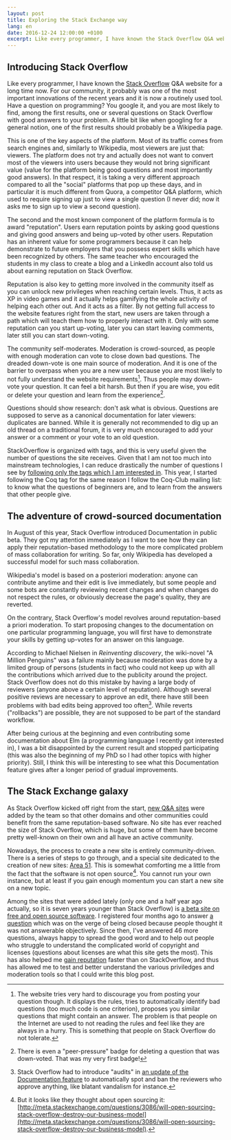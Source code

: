 ```yaml
---
layout: post
title: Exploring the Stack Exchange way
lang: en
date: 2016-12-24 12:00:00 +0100
excerpt: Like every programmer, I have known the Stack Overflow Q&A website for a long time now. For our community, it probably was one of the most important innovations of the recent years and it is now a routinely used tool. Have a question on programming? You google it, and you are most likely to find, among the first results, one or several questions on Stack Overflow with good answers to your problem. A little bit like when googling for a general notion, one of the first results should probably be a Wikipedia page.
---
```


## Introducing Stack Overflow

Like every programmer, I have known the [Stack Overflow](http://stackoverflow.com/) Q&A website for a long time now.
For our community, it probably was one of the most important innovations of the recent years
and it is now a routinely used tool.
Have a question on programming?
You google it, and you are most likely to find, among the first results,
one or several questions on Stack Overflow with good answers to your problem.
A little bit like when googling for a general notion,
one of the first results should probably be a Wikipedia page.

This is one of the key aspects of the platform.
Most of its traffic comes from search engines and, similarly to Wikipedia, most viewers are just that: viewers.
The platform does not try and actually does not want to convert most of the viewers into users
because they would not bring significant value
(value for the platform being good questions and most importantly good answers).
In that respect, it is taking a very different approach compared to all the "social" platforms that pop up these days,
and in particular it is much different from Quora, a competitor Q&A platform,
which used to require signing up just to view a single question
(I never did; now it asks me to sign up to view a second question).

The second and the most known component of the platform formula is to award "reputation".
Users earn reputation points by asking good questions and giving good answers and being up-voted by other users.
Reputation has an inherent value for some programmers because it can help demonstrate to future employers
that you possess expert skills which have been recognized by others.
The same teacher who encouraged the students in my class to create a blog and a LinkedIn account
also told us about earning reputation on Stack Overflow.

Reputation is also key to getting more involved in the community itself
as you can unlock new privileges when reaching certain levels.
Thus, it acts as XP in video games and it actually helps gamifying the whole activity of helping each other out.
And it acts as a filter.
By not getting full access to the website features right from the start,
new users are taken through a path which will teach them how to properly interact with it.
Only with some reputation can you start up-voting, later you can start leaving comments,
later still you can start down-voting.

The community self-moderates.
Moderation is crowd-sourced, as people with enough moderation can vote to close down bad questions.
The dreaded down-vote is one main source of moderation.
And it is one of the barrier to overpass when you are a new user
because you are most likely to not fully understand the website requirements[^newbie].
Thus people may down-vote your question. It can feel a bit harsh.
But then if you are wise, you edit or delete your question and learn from the experience[^deleting].

[^newbie]: The website tries very hard to discourage you from posting your question though. It displays the rules, tries to automatically identify bad questions (too much code is one criterion), proposes you similar questions that might contain an answer. The problem is that people on the Internet are used to not reading the rules and feel like they are always in a hurry. This is something that people on Stack Overflow do not tolerate.

[^deleting]: There is even a "peer-pressure" badge for deleting a question that was down-voted. That was my very first badge!

Questions should show research: don't ask what is obvious.
Questions are supposed to serve as a canonical documentation for later viewers: duplicates are banned.
While it is generally not recommended to dig up an old thread on a traditional forum,
it is very much encouraged to add your answer or a comment or your vote to an old question.

StackOverflow is organized with tags, and this is very useful given the number of questions the site receives.
Given that I am not too much into mainstream technologies,
I can reduce drastically the number of questions I see by
[following only the tags which I am interested in](http://stackexchange.com/filters/252631/open-source-elm-coq-nix).
This year, I started following the Coq tag for the same reason I follow the Coq-Club mailing list:
to know what the questions of beginners are, and to learn from the answers that other people give.

## The adventure of crowd-sourced documentation

In August of this year, Stack Overflow introduced Documentation in public beta.
They got my attention immediately as I want to see how they can apply their reputation-based methodology
to the more complicated problem of mass collaboration for writing.
So far, only Wikipedia has developed a successful model for such mass collaboration.

Wikipedia's model is based on a posteriori moderation:
anyone can contribute anytime and their edit is live immediately,
but some people and some bots are constantly reviewing recent changes
and when changes do not respect the rules, or obviously decrease the page's quality, they are reverted.

On the contrary, Stack Overflow's model revolves around reputation-based a priori moderation.
To start proposing changes to the documentation on one particular programming language,
you will first have to demonstrate your skills by getting up-votes for an answer on this language.

According to Michael Nielsen in *Reinventing discovery*, the wiki-novel "A Million Penguins"
was a failure mainly because moderation was done by a limited group of persons (students in fact)
who could not keep up with all the contributions which arrived due to the publicity around the project.
Stack Overflow does not do this mistake by having a large body of reviewers
(anyone above a certain level of reputation).
Although several positive reviews are necessary to approve an edit,
there have still been problems with bad edits being approved too often[^audits].
While reverts ("rollbacks") are possible, they are not supposed to be part of the standard workflow.

[^audits]: Stack Overflow had to introduce "audits" in [an update of the Documentation feature](http://meta.stackoverflow.com/questions/336627/documentation-update-october-20th) to automatically spot and ban the reviewers who approve anything, like blatant vandalism for instance.

After being curious at the beginning and even contributing some documentation about Elm (a programming language I recently got interested in),
I was a bit disappointed by the current result and stopped participating
(this was also the beginning of my PhD so I had other topics with higher priority).
Still, I think this will be interesting to see what this Documentation feature gives
after a longer period of gradual improvements.

## The Stack Exchange galaxy

As Stack Overflow kicked off right from the start,
[new Q&A sites](http://stackexchange.com/sites?expand=true#oldest) were added by the team
so that other domains and other communities could benefit from the same reputation-based software.
No site has ever reached the size of Stack Overflow, which is huge,
but some of them have become pretty well-known on their own and all have an active community.

Nowadays, the process to create a new site is entirely community-driven.
There is a series of steps to go through, and a special site dedicated to the creation of new sites:
[Area 51](http://area51.stackexchange.com/).
This is somewhat comforting me a little from the fact that the software is not open source[^free].
You cannot run your own instance, but at least if you gain enough momentum you can start a new site on a new topic.

[^free]: But it looks like they thought about open sourcing it: [http://meta.stackexchange.com/questions/3086/will-open-sourcing-stack-overflow-destroy-our-business-model](http://meta.stackexchange.com/questions/3086/will-open-sourcing-stack-overflow-destroy-our-business-model).

Among the sites that were added lately
(only one and a half year ago actually, so it is seven years younger than Stack Overflow) is
[a beta site on free and open source software](http://opensource.stackexchange.com/).
I registered four months ago to answer [a question](http://opensource.stackexchange.com/questions/4254/)
which was on the verge of being closed because people thought it was not answerable objectively.
Since then, I've answered 46 more questions, always happy to spread the good word
and to help out people who struggle to understand the complicated world of copyright and licenses
(questions about licenses are what this site gets the most).
This has also helped me [gain reputation](http://opensource.stackexchange.com/users/5858/zimm-i48)
faster than on StackOverflow, and thus has allowed me to test and better understand the various
priviledges and moderation tools so that I could write this blog post.
